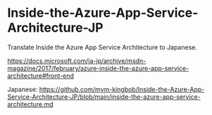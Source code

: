 # Inside-the-Azure-App-Service-Architecture-JP
Translate Inside the Azure App Service Architecture to Japanese.

https://docs.microsoft.com/ja-jp/archive/msdn-magazine/2017/february/azure-inside-the-azure-app-service-architecture#front-end

Japanese:
https://github.com/mym-kingbob/Inside-the-Azure-App-Service-Architecture-JP/blob/main/inside-the-azure-app-service-architecture.md